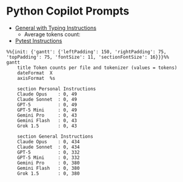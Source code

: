 # Python Copilot Prompts

- [General with Typing Instructions](./general-with-typing-instructions.md)
  - Average tokens count:
- [Pytest Instructions](./pytest-instructions.md)

```mermaid
%%{init: {'gantt': {'leftPadding': 150, 'rightPadding': 75, 'topPadding': 75, 'fontSize': 11, 'sectionFontSize': 16}}}%%
gantt
    title Token counts per file and tokenizer (values = tokens)
    dateFormat  X
    axisFormat  %s

    section Personal Instructions
    Claude Opus    : 0, 49
    Claude Sonnet  : 0, 49
    GPT-5          : 0, 49
    GPT-5 Mini     : 0, 49
    Gemini Pro     : 0, 43
    Gemini Flash   : 0, 43
    Grok 1.5       : 0, 43

    section General Instructions
    Claude Opus    : 0, 434
    Claude Sonnet  : 0, 434
    GPT-5          : 0, 332
    GPT-5 Mini     : 0, 332
    Gemini Pro     : 0, 380
    Gemini Flash   : 0, 380
    Grok 1.5       : 0, 380

```
